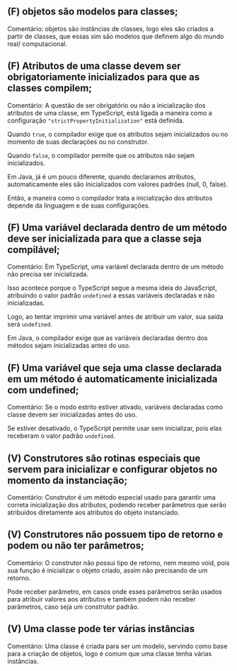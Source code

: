 ## (F) objetos são modelos para classes;

Comentário: objetos são instâncias de classes, logo eles são criados a partir de classes,
que essas sim são modelos que definem algo do mundo real/ computacional.

## (F) Atributos de uma classe devem ser obrigatoriamente inicializados para que as classes compilem; 

Comentário: A questão de ser obrigatório ou não a inicialização dos atributos de uma classe, em TypeScript, está ligada a maneira como a configuração `"strictPropertyInitialization"` está definida.

Quando ``true``, o compilador exige que os atributos sejam inicializados ou no momento
de suas declarações ou no construtor.

Quando ``false``, o compilador permite que os atributos não sejam inicializados.

Em Java, já é um pouco diferente, quando declaramos atributos, automaticamente
eles são inicializados com valores padrões (null, 0, false).

Então, a maneira como o compilador trata a inicialização dos atributos depende da linguagem
e de suas configurações.

## (F) Uma variável declarada dentro de um método deve ser inicializada para que a classe seja compilável; 

Comentário: Em TypeScript, uma variável declarada dentro de um método não precisa ser inicializada.

Isso acontece porque o TypeScript segue a mesma ideia do JavaScript, atribuindo o valor padrão ``undefined`` a essas variáveis declaradas e não inicializadas.

Logo, ao tentar imprimir uma variável antes de atribuir um valor, sua saída será ``undefined``.

Em Java, o compilador exige que as variáveis declaradas dentro dos métodos sejam inicializadas antes do uso.

## (F) Uma variável que seja uma classe declarada em um método é automaticamente inicializada com undefined;

Comentário: Se o modo estrito estiver ativado, variáveis declaradas como classe devem
ser inicializadas antes do uso.

Se estiver desativado, o TypeScript permite usar sem inicializar, pois elas receberam
o valor padrão ``undefined``.

## (V) Construtores são rotinas especiais que servem para inicializar e configurar objetos no momento da instanciação;

Comentário: Construtor é um método especial usado para garantir uma correta inicialização dos atributos, podendo receber parâmetros que serão atribuídos diretamente aos atributos do objeto instanciado.

## (V) Construtores não possuem tipo de retorno e podem ou não ter parâmetros;

Comentário: O construtor não possui tipo de retorno, nem mesmo void, pois sua função 
é inicializar o objeto criado, assim não precisando de um retorno.

Pode receber parâmetro, em casos onde esses parâmetros serão usados para atribuir valores aos atributos e também podem não receber parâmetros, caso seja um construtor padrão.

## (V) Uma classe pode ter várias instâncias

Comentário: Uma classe é criada para ser um modelo, servindo como base para a criação
de objetos, logo é comum que uma classe tenha várias instâncias.





